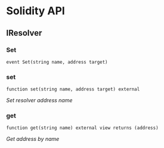 # Solidity API

## IResolver

### Set

```solidity
event Set(string name, address target)
```

### set

```solidity
function set(string name, address target) external
```

_Set resolver address name_

### get

```solidity
function get(string name) external view returns (address)
```

_Get address by name_

